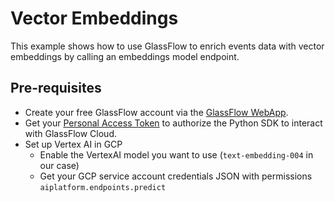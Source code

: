 # Vector Embeddings
 
This example shows how to use GlassFlow to enrich events data with vector embeddings by calling an embeddings model endpoint.

## Pre-requisites

- Create your free GlassFlow account via the [GlassFlow WebApp](https://app.glassflow.dev).
- Get your [Personal Access Token](https://app.glassflow.dev/profile) to authorize the Python SDK to interact with GlassFlow Cloud.
- Set up Vertex AI in GCP
    - Enable the VertexAI model you want to use (`text-embedding-004` in our case)    
    - Get your GCP service account credentials JSON with permissions `aiplatform.endpoints.predict`


